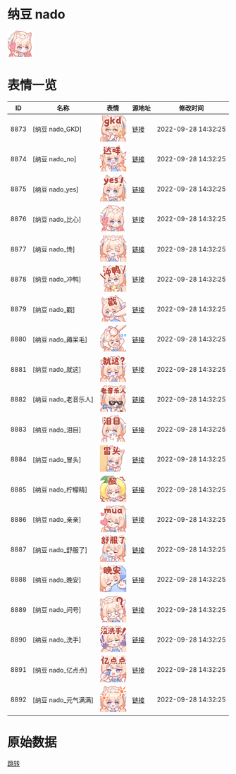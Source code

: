 # 纳豆 nado

<img src="./cover.png" height="60" alt="cover" />

# 表情一览

|ID|名称|表情|源地址|修改时间|
|----|----|----|----|----|
|8873|[纳豆 nado_GKD]|<img src="./pic/008873_%5B纳豆 nado_GKD%5D.png" height="60" alt="GKD"/>|[链接](http://i0.hdslb.com/bfs/emote/6ef2e2e5094f7fbb438af145aa42c0f66e75fa7b.png)|2022-09-28 14:32:25|
|8874|[纳豆 nado_no]|<img src="./pic/008874_%5B纳豆 nado_no%5D.png" height="60" alt="no"/>|[链接](http://i0.hdslb.com/bfs/emote/0f4561fd7d1f83405ea1b30db1357af698d8121b.png)|2022-09-28 14:32:25|
|8875|[纳豆 nado_yes]|<img src="./pic/008875_%5B纳豆 nado_yes%5D.png" height="60" alt="yes"/>|[链接](http://i0.hdslb.com/bfs/emote/3cc8a91ddfc6670bfdd42342362ad03c8f6aa644.png)|2022-09-28 14:32:25|
|8876|[纳豆 nado_比心]|<img src="./pic/008876_%5B纳豆 nado_比心%5D.png" height="60" alt="比心"/>|[链接](http://i0.hdslb.com/bfs/emote/a10c9bba26bca5c576f2766ad9e04472b1f6393a.png)|2022-09-28 14:32:25|
|8877|[纳豆 nado_馋]|<img src="./pic/008877_%5B纳豆 nado_馋%5D.png" height="60" alt="馋"/>|[链接](http://i0.hdslb.com/bfs/emote/e38f1d04cdf539adad0e39844bcedb6628ab67f2.png)|2022-09-28 14:32:25|
|8878|[纳豆 nado_冲鸭]|<img src="./pic/008878_%5B纳豆 nado_冲鸭%5D.png" height="60" alt="冲鸭"/>|[链接](http://i0.hdslb.com/bfs/emote/edce014dea80a0a9c454097f0e2d754765070bcd.png)|2022-09-28 14:32:25|
|8879|[纳豆 nado_戳]|<img src="./pic/008879_%5B纳豆 nado_戳%5D.png" height="60" alt="戳"/>|[链接](http://i0.hdslb.com/bfs/emote/a6194f74578969fbea82c96ab3127b71f3913dab.png)|2022-09-28 14:32:25|
|8880|[纳豆 nado_薅呆毛]|<img src="./pic/008880_%5B纳豆 nado_薅呆毛%5D.png" height="60" alt="薅呆毛"/>|[链接](http://i0.hdslb.com/bfs/emote/007ab0f397a461e99d48791b798a25eae3ef95cf.png)|2022-09-28 14:32:25|
|8881|[纳豆 nado_就这]|<img src="./pic/008881_%5B纳豆 nado_就这%5D.png" height="60" alt="就这"/>|[链接](http://i0.hdslb.com/bfs/emote/d5b166286b6eed693f1b0292aec209957159600d.png)|2022-09-28 14:32:25|
|8882|[纳豆 nado_老音乐人]|<img src="./pic/008882_%5B纳豆 nado_老音乐人%5D.png" height="60" alt="老音乐人"/>|[链接](http://i0.hdslb.com/bfs/emote/e2008ea0cd94990ee309fa0bd4c6dbf5ddae963c.png)|2022-09-28 14:32:25|
|8883|[纳豆 nado_泪目]|<img src="./pic/008883_%5B纳豆 nado_泪目%5D.png" height="60" alt="泪目"/>|[链接](http://i0.hdslb.com/bfs/emote/a6d73195f8cae86ada1ae6f2802e02faa67cd1d3.png)|2022-09-28 14:32:25|
|8884|[纳豆 nado_冒头]|<img src="./pic/008884_%5B纳豆 nado_冒头%5D.png" height="60" alt="冒头"/>|[链接](http://i0.hdslb.com/bfs/emote/7bf9dcb4e220f84199bde7c531d68b38360840c6.png)|2022-09-28 14:32:25|
|8885|[纳豆 nado_柠檬精]|<img src="./pic/008885_%5B纳豆 nado_柠檬精%5D.png" height="60" alt="柠檬精"/>|[链接](http://i0.hdslb.com/bfs/emote/e52bf6bf5cd5a342de09802fd44158e9452a3841.png)|2022-09-28 14:32:25|
|8886|[纳豆 nado_亲亲]|<img src="./pic/008886_%5B纳豆 nado_亲亲%5D.png" height="60" alt="亲亲"/>|[链接](http://i0.hdslb.com/bfs/emote/6baeaa8a815956551fe8b7077ee45a4778e4062d.png)|2022-09-28 14:32:25|
|8887|[纳豆 nado_舒服了]|<img src="./pic/008887_%5B纳豆 nado_舒服了%5D.png" height="60" alt="舒服了"/>|[链接](http://i0.hdslb.com/bfs/emote/253badde901bf5c59061e95c309af56194e433bb.png)|2022-09-28 14:32:25|
|8888|[纳豆 nado_晚安]|<img src="./pic/008888_%5B纳豆 nado_晚安%5D.png" height="60" alt="晚安"/>|[链接](http://i0.hdslb.com/bfs/emote/57754f7493b654c9857f22d7da67613124479b2a.png)|2022-09-28 14:32:25|
|8889|[纳豆 nado_问号]|<img src="./pic/008889_%5B纳豆 nado_问号%5D.png" height="60" alt="问号"/>|[链接](http://i0.hdslb.com/bfs/emote/7fbbae3e9d21abd23c5d1363dc1439ae46b5cd28.png)|2022-09-28 14:32:25|
|8890|[纳豆 nado_洗手]|<img src="./pic/008890_%5B纳豆 nado_洗手%5D.png" height="60" alt="洗手"/>|[链接](http://i0.hdslb.com/bfs/emote/ac1ee12f8b1e3ac4ba5bebcb173ffc0f63a2a0bc.png)|2022-09-28 14:32:25|
|8891|[纳豆 nado_亿点点]|<img src="./pic/008891_%5B纳豆 nado_亿点点%5D.png" height="60" alt="亿点点"/>|[链接](http://i0.hdslb.com/bfs/emote/6a1735cf7d783c75b3bcabc5d58c8c3ea5e6238f.png)|2022-09-28 14:32:25|
|8892|[纳豆 nado_元气满满]|<img src="./pic/008892_%5B纳豆 nado_元气满满%5D.png" height="60" alt="元气满满"/>|[链接](http://i0.hdslb.com/bfs/emote/de1d78952f6ee51fa139d82bf0c1d10f6b61fa19.png)|2022-09-28 14:32:25|

# 原始数据

[跳转](./raw.json)


